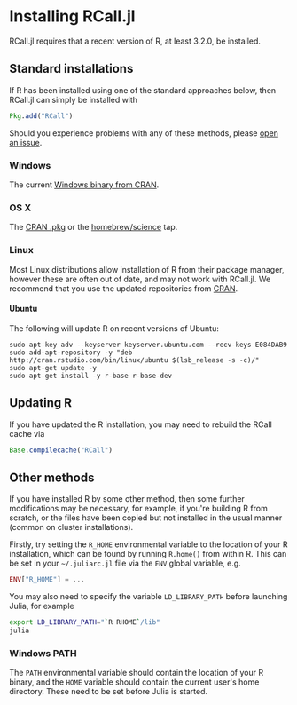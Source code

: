 # Installing RCall.jl

RCall.jl requires that a recent version of R, at least 3.2.0, be installed. 

## Standard installations

If R has been installed using one of the standard approaches below, then RCall.jl can simply be installed with
```julia
Pkg.add("RCall")
```
Should you experience problems with any of these methods, please [open an issue](https://github.com/JuliaStats/RCall.jl/issues/new).


### Windows
The current [Windows binary from CRAN](https://cran.r-project.org/bin/windows/base/).

### OS X
The [CRAN .pkg](https://cran.r-project.org/bin/macosx/) or the [homebrew/science](https://github.com/Homebrew/homebrew-science) tap.

### Linux
Most Linux distributions allow installation of R from their package manager, however these are often out of date, and may not work with RCall.jl. We recommend that you use the updated repositories from [CRAN](https://cran.r-project.org/bin/linux/).

#### Ubuntu
The following will update R on recent versions of Ubuntu:

    sudo apt-key adv --keyserver keyserver.ubuntu.com --recv-keys E084DAB9
    sudo add-apt-repository -y "deb http://cran.rstudio.com/bin/linux/ubuntu $(lsb_release -s -c)/"
    sudo apt-get update -y
    sudo apt-get install -y r-base r-base-dev



## Updating R

If you have updated the R installation, you may need to rebuild the RCall cache via
```julia
Base.compilecache("RCall")
```
     
## Other methods

If you have installed R by some other method, then some further modifications may be necessary, for example, if you're building R from scratch, or the files have been copied but not installed in the usual manner (common on cluster installations).

Firstly, try setting the `R_HOME` environmental variable to the location of your R installation, which can be found by running `R.home()` from within R. This can be set in your `~/.juliarc.jl` file via the `ENV` global variable, e.g.
```julia
ENV["R_HOME"] = ...
```

You may also need to specify the variable `LD_LIBRARY_PATH` before launching Julia, for example
```bash
export LD_LIBRARY_PATH="`R RHOME`/lib"
julia
```

### Windows PATH

The `PATH` environmental variable should contain the location of your R binary, and the `HOME` variable should contain the current user's home directory. These need to be set before Julia is started.


